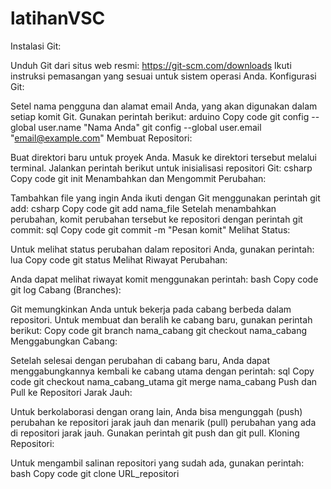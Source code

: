 # latihanVSC
Instalasi Git:

Unduh Git dari situs web resmi: https://git-scm.com/downloads
Ikuti instruksi pemasangan yang sesuai untuk sistem operasi Anda.
Konfigurasi Git:

Setel nama pengguna dan alamat email Anda, yang akan digunakan dalam setiap komit Git. Gunakan perintah berikut:
arduino
Copy code
git config --global user.name "Nama Anda"
git config --global user.email "email@example.com"
Membuat Repositori:

Buat direktori baru untuk proyek Anda.
Masuk ke direktori tersebut melalui terminal.
Jalankan perintah berikut untuk inisialisasi repositori Git:
csharp
Copy code
git init
Menambahkan dan Mengommit Perubahan:

Tambahkan file yang ingin Anda ikuti dengan Git menggunakan perintah git add:
csharp
Copy code
git add nama_file
Setelah menambahkan perubahan, komit perubahan tersebut ke repositori dengan perintah git commit:
sql
Copy code
git commit -m "Pesan komit"
Melihat Status:

Untuk melihat status perubahan dalam repositori Anda, gunakan perintah:
lua
Copy code
git status
Melihat Riwayat Perubahan:

Anda dapat melihat riwayat komit menggunakan perintah:
bash
Copy code
git log
Cabang (Branches):

Git memungkinkan Anda untuk bekerja pada cabang berbeda dalam repositori. Untuk membuat dan beralih ke cabang baru, gunakan perintah berikut:
Copy code
git branch nama_cabang
git checkout nama_cabang
Menggabungkan Cabang:

Setelah selesai dengan perubahan di cabang baru, Anda dapat menggabungkannya kembali ke cabang utama dengan perintah:
sql
Copy code
git checkout nama_cabang_utama
git merge nama_cabang
Push dan Pull ke Repositori Jarak Jauh:

Untuk berkolaborasi dengan orang lain, Anda bisa mengunggah (push) perubahan ke repositori jarak jauh dan menarik (pull) perubahan yang ada di repositori jarak jauh. Gunakan perintah git push dan git pull.
Kloning Repositori:

Untuk mengambil salinan repositori yang sudah ada, gunakan perintah:
bash
Copy code
git clone URL_repositori
